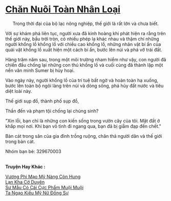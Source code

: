 <a href="https://truyentiki.com/chan-nuoi-toan-nhan-loai.33753/" title="Chăn Nuôi Toàn Nhân Loại"><h1>Chăn Nuôi Toàn Nhân Loại</h1></a><div style="display:table"><img align="right" style="float: left; padding: 10px;" src="https://truyentiki.com/images/story/200x260/33753.jpg" alt="">Trong thời đại của bộ lạc nông nghiệp, thế giới là rất lớn và chưa biết. <p></p> Với sự khám phá liên tục, người xưa đã kinh hoàng khi phát hiện ra rằng trên thế giới này, bầu trời tròn, có nhiều phép lạ khác nhau và thậm chí những người khổng lồ khổng lồ với chiều cao khổng lồ, những nhân vật bí ẩn của quái vật khổng lồ xuất hiện một cách bí ẩn, bước lên núi và phá vỡ trái đất. <p></p> Hàng trăm năm sau, trong một môi trường nham hiểm như vậy, con người đã chiến đấu chống lại những con thú khổng lồ và cuối cùng đã thành lập một nền văn minh Sumer bị hủy hoại. <p></p> Vào ngày này, người khổng lồ của trí tuệ bất ngờ và hoàn toàn hạ xuống, bước lên toàn bộ ngôi làng trên núi và dòng sông, phá hủy đất nước và tiêu diệt loài này. <p></p> Thế giới sụp đổ, thành phố sụp đổ, <p></p> Thần đến và phạm tội chống lại chúng sinh? <p></p> "Xin lỗi, bạn chỉ là những con kiến ​​sống trong vườn cây của tôi. Mặt đất ở khắp mọi nơi. Khi bạn vô tình đi ngang qua, bạn đã bị giẫm đạp đến chết." <p></p> Bàn cát trong sân của gia đình trồng ruộng, chăn thả người dân và thế giới trong bàn cát. <p></p> Nhóm bạn bè: 329670003</div><p><br><b>Truyện Hay Khác :</b></p><a href="https://truyentiki.com/vuong-phi-mao-my-nang-con-hung.33752/" alt="Vương Phi Mạo Mỹ Nàng Còn Hung">Vương Phi Mạo Mỹ Nàng Còn Hung</a><br/><a href="https://github.com/nownovels/top500/tree/master/truyenhay/33841/" alt="Lạn Kha Cờ Duyên">Lạn Kha Cờ Duyên</a><br/><a href="https://www.pinterest.com/pin/594756694531507877" alt="Sư Mẫu Có Cái Cực Phẩm Muội Muội">Sư Mẫu Có Cái Cực Phẩm Muội Muội</a><br/><a href="https://github.com/nownovels/top500/tree/master/truyenhay/33781/" alt="Ta Ngạo Kiều Mỹ Nữ Đồng Sự">Ta Ngạo Kiều Mỹ Nữ Đồng Sự</a><br/>